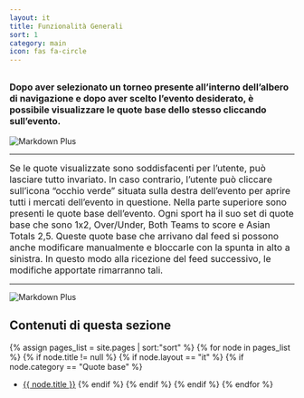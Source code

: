 ```yaml
---
layout: it
title: Funzionalità Generali
sort: 1
category: main
icon: fas fa-circle
---
```

<p class="message">
   
</p>

 <font size="3">Dopo aver selezionato un torneo presente all’interno dell’albero di navigazione e dopo aver scelto l’evento desiderato, è possibile visualizzare le quote base dello stesso cliccando sull’evento.</font>
---
![Markdown Plus]({{site.baseurl}}/public/images/gestione-quote/quote-base-one.png)

---

 <font size="3">Se le quote visualizzate sono soddisfacenti per l’utente, può lasciare tutto invariato. In caso contrario, l’utente può cliccare sull’icona “occhio verde” situata sulla destra dell’evento per aprire tutti i mercati dell’evento in questione. Nella parte superiore sono presenti le quote base dell’evento. Ogni sport ha il suo set di quote base che sono 1x2, Over/Under, Both Teams to score e Asian Totals 2,5. Queste quote base che arrivano dal feed si possono anche modificare manualmente e bloccarle con la spunta in alto a sinistra. In questo modo alla ricezione del feed successivo, le modifiche apportate rimarranno tali.</font>

---

![Markdown Plus](http://10.10.3.166/images/f/fd/Oam-tool-quote-base.png)



## Contenuti di questa sezione

{% assign pages_list = site.pages | sort:"sort" %}
    {% for node in pages_list %}
    {% if node.title != null %}
    {% if node.layout == "it" %}
    {% if node.category == "Quote base" %}
  * <a class="link-detail"
      href="{{site.baseurl}}{{ node.url }}">{{ node.title }}</a>
    {% endif %}
    {% endif %}
    {% endif %}
    {% endfor %}